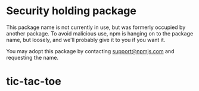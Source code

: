 # Security holding package

This package name is not currently in use, but was formerly occupied
by another package. To avoid malicious use, npm is hanging on to the
package name, but loosely, and we'll probably give it to you if you
want it.

You may adopt this package by contacting support@npmjs.com and
requesting the name.
# tic-tac-toe
